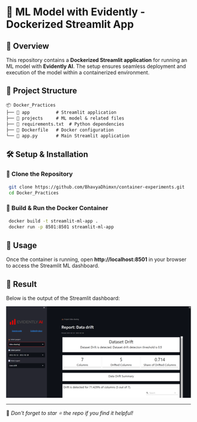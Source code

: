 # 🚀 ML Model with Evidently - Dockerized Streamlit App

## 📌 Overview
This repository contains a **Dockerized Streamlit application** for running an ML model with **Evidently AI**. The setup ensures seamless deployment and execution of the model within a containerized environment.

## 📂 Project Structure
```
📦 Docker_Practices
├── 📂 app          # Streamlit application
├── 📂 projects     # ML model & related files
├── 📜 requirements.txt  # Python dependencies
├── 📜 Dockerfile   # Docker configuration
└── 📜 app.py       # Main Streamlit application
```

## 🛠️ Setup & Installation
### 🔹 Clone the Repository
```bash
 git clone https://github.com/BhavyaDhimxn/container-experiments.git
 cd Docker_Practices
```

### 🔹 Build & Run the Docker Container
```bash
 docker build -t streamlit-ml-app .
 docker run -p 8501:8501 streamlit-ml-app
```

## 📌 Usage
Once the container is running, open **http://localhost:8501** in your browser to access the Streamlit ML dashboard.

## 📸 Result
Below is the output of the Streamlit dashboard:

![Result](image.png)



---
🌟 *Don't forget to star ⭐ the repo if you find it helpful!*

